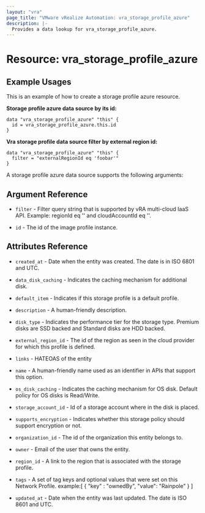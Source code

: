```yaml
---
layout: "vra"
page_title: "VMware vRealize Automation: vra_storage_profile_azure"
description: |-
  Provides a data lookup for vra_storage_profile_azure.
---
```


# Resource: vra_storage_profile_azure
## Example Usages
This is an example of how to create a storage profile azure resource.

**Storage profile azure data source by its id:**

```hcl
data "vra_storage_profile_azure" "this" {
  id = vra_storage_profile_azure.this.id
}
```

**Vra storage profile data source filter by external region id:**

```hcl
data "vra_storage_profile_azure" "this" {
  filter = "externalRegionId eq 'foobar'"
}
```

A storage profile azure data source supports the following arguments:

## Argument Reference

* `filter` - Filter query string that is supported by vRA multi-cloud IaaS API. Example: regionId eq '<regionId>' and cloudAccountId eq '<cloudAccountId>'.

* `id` - The id of the image profile instance.

## Attributes Reference

* `created_at` - Date when the entity was created. The date is in ISO 6801 and UTC.

* `data_disk_caching` - Indicates the caching mechanism for additional disk.

* `default_item` - Indicates if this storage profile is a default profile.

* `description` - A human-friendly description.

* `disk_type` -  Indicates the performance tier for the storage type. Premium disks are SSD backed and Standard disks are HDD backed.

* `external_region_id` - The id of the region as seen in the cloud provider for which this profile is defined.

* `links` - HATEOAS of the entity

* `name` - A human-friendly name used as an identifier in APIs that support this option.

* `os_disk_caching` - Indicates the caching mechanism for OS disk. Default policy for OS disks is Read/Write.

* `storage_account_id` - Id of a storage account where in the disk is placed.

* `supports_encryption` - Indicates whether this storage policy should support encryption or not.

* `organization_id` - The id of the organization this entity belongs to.

* `owner` - Email of the user that owns the entity.

* `region_id` - A link to the region that is associated with the storage profile.

* `tags` - A set of tag keys and optional values that were set on this Network Profile.
                      example:[ { "key" : "ownedBy", "value": "Rainpole" } ]

* `updated_at` - Date when the entity was last updated. The date is ISO 8601 and UTC.
